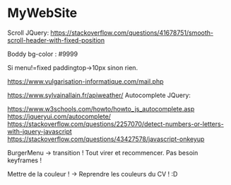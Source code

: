 # MyWebSite


Scroll JQuery: https://stackoverflow.com/questions/41678751/smooth-scroll-header-with-fixed-position

Boddy bg-color : #9999

Si menu!=fixed paddingtop->10px sinon rien.

https://www.vulgarisation-informatique.com/mail.php


https://www.sylvainallain.fr/apiweather/
Autocomplete JQuery:

https://www.w3schools.com/howto/howto_js_autocomplete.asp
https://jqueryui.com/autocomplete/
https://stackoverflow.com/questions/2257070/detect-numbers-or-letters-with-jquery-javascript
https://stackoverflow.com/questions/43427578/javascript-onkeyup


BurgerMenu -> transition !
Tout virer et recommencer. Pas besoin keyframes !

Mettre de la couleur !
-> Reprendre les couleurs du CV ! :D
